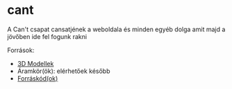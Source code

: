 # cant

A Can't csapat cansatjének a weboldala és minden egyéb dolga amit majd a jövőben ide fel fogunk rakni

Források:
  - [3D Modellek](https://cad.onshape.com/documents/810d1b7ce5dd0a03349cdb2e/w/b8818bd6b8dfa5dc156bec16/e/348681943ca65c2120b2fc46)
  - Áramkör(ök): elérhetőek később
  - [Forráskód(ok)](https://github.com/samthedev32/cant-sat)
